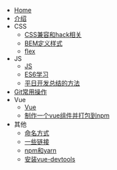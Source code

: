 * [Home](/)
* [介绍](docs/introduce.md)
* CSS
  * [CSS兼容和hack相关](docs/css/兼容和hack相关.md)
  * [BEM定义样式](docs/css/BEM定义样式.md)
  * [flex](docs/css/flex.md)
* JS
  * [JS](docs/JS/JS.md)
  * [ES6学习](docs/JS/ES6学习.md)
  * [平日开发总结的方法](docs/JS/平日开发总结的方法.md)
* [Git常用操作](docs/git/git常用操作.md)
* Vue
  * [Vue](docs/vue/index.md)
  * [制作一个vue组件并打包到npm](docs/vue/制作一个vue组件并打包到npm/main.md)
* 其他
  * [命名方式](docs/other/命名方式.md)
  * [一些链接](docs/other/一些链接.md)
  * [npm和yarn](docs/other/npm和yarn.md)
  * [安装vue-devtools](docs/other/安装vue-devtools.md)
